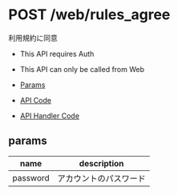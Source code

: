 # POST /web/rules_agree

利用規約に同意

- This API requires Auth
- This API can only be called from Web

- [Params](#params)
- [API Code](/src/endpoints/web/rules_agree.js)
- [API Handler Code](/src/handlers/web/web/rules_agree.js)

## params

name|description
---|---
password|アカウントのパスワード
